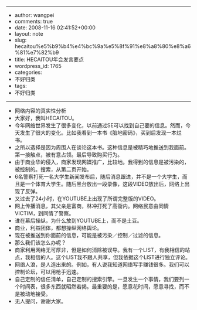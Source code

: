 - --
- author: wangpei
- comments: true
- date: 2008-11-16 02:41:52+00:00
- layout: note
- slug: hecaitou%e5%b9%b4%e4%bc%9a%e5%8f%91%e8%a8%80%e8%a6%81%e7%82%b9
- title: HECAITOU年会发言要点
- wordpress_id: 1765
- categories:
- 不好归类
- tags:
- 不好归类
- --
- 网络内容的真实性分析
- 大家好，我叫HECAITOU。
- 今年网络世界发生了很多变化，以前通过SE可以找到自己要的信息。然而，今天发生了很大的变化。比如我看到一本书《脏地密码》，买到后发现一本烂书。
- 之所以选择是因为周围人在谈论这本书。这种信息是被精巧地推送到我面前。第一接触点，被有意占领。最后导致购买行为。
- 由于商业华的侵入，商家发现网媒推广，比较地。我得到的信息是被污染的，被控制的。搜索，从第二页开始。
- 6名警察打死一名大学生新闻发布后，随后消息跟进，并不是一个大学生，而且是一个体育大学生。随后黑台放出一段录像，这段VIDEO放出后，网络上出现了反弹。
- 又过去了24小时，在YOUTUBE上出现了所谓完整版的VIDEO。
- 网上传播消息，其父亲是富商，林冲打死了高衙内。网络民意由同情VICTIM，到同情了警察。
- 谁在幕后操纵，为什么放到YOUTUBE上，而不是土豆。
- 商业，利益团体，都想操纵网络舆论。
- 现在被推送到你面前的信息，可能是被污染／控制／过滤的信息。
- 那么我们该怎么办呢？
- 商家利用网络无可厚非，但是如何消除被误导。我有一个LIST，有我相信的站点，我相信的人。这个LIST我不跟人共享，但我依据这个LIST进行独立评论。
- 网络人浪，是人造出来的。例如，有人说我知道网络写手赚钱很多。我们可以控制论坛，可以用枪手迅速。
- 自己定制的信任清单，自己定制的搜索引擎。一旦发生一个事情，我们要列一个时间表，很多东西就昭然若揭。最重要的是，愿意花时间，愿意寻找，而不是被动地接受。
- 无人提问，谢谢大家。
